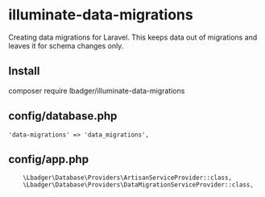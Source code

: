# illuminate-data-migrations
Creating data migrations for Laravel. This keeps data out of migrations and leaves it for schema changes only.

## Install ##
composer require lbadger/illuminate-data-migrations

## config/database.php ##
    'data-migrations' => 'data_migrations',
    
## config/app.php ##
        \Lbadger\Database\Providers\ArtisanServiceProvider::class,
        \Lbadger\Database\Providers\DataMigrationServiceProvider::class,
